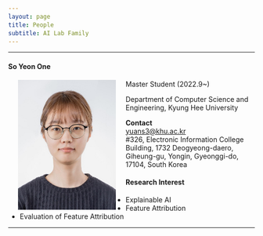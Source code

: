 ```yaml
---
layout: page
title: People 
subtitle: AI Lab Family
---
```


<hr>

#### So Yeon One
  
<img src="https://raw.githubusercontent.com/ailabkhu/ailabkhu.github.io/master/img/SoyeonOne.jpg" width="200" height="265" align="left" hspace="20" />
Master Student (2022.9~)        

Department of Computer Science and Engineering, Kyung Hee University         
            

**Contact**  
yuans3@khu.ac.kr                       
#326, Electronic Information College Building, 1732 Deogyeong-daero, Giheung-gu, Yongin, Gyeonggi-do, 17104, South Korea  

#### Research Interest
* Explainable AI
* Feature Attribution
* Evaluation of Feature Attribution

<hr>
